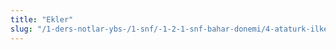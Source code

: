 ```yaml
---
title: "Ekler"
slug: "/1-ders-notlar-ybs-/1-snf/-1-2-1-snf-bahar-donemi/4-ataturk-ilkeleri-ve-inklap-tarihi-ii/ekler/"
---
```


